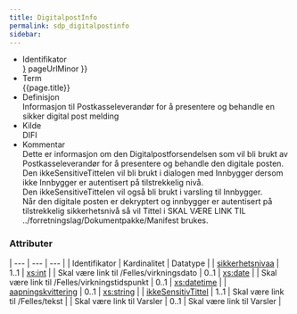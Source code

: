 ```yaml
---
title: DigitalpostInfo  
permalink: sdp_digitalpostinfo
sidebar:
---
```

  - Identifikator  
    <span style="{ pageUrlMinor ;">[}]({{)</span> pageUrlMinor }}
  - Term  
    {{page.title}}
  - Definisjon  
    Informasjon til Postkasseleverandør for å presentere og behandle en
    sikker digital post melding
  - Kilde  
    DIFI
  - Kommentar  
    Dette er informasjon om den Digitalpostforsendelsen som vil bli
    brukt av Postkasseleverandør for å presentere og behandle den
    digitale posten.  
    Den ikkeSensitiveTittelen vil bli brukt i dialogen med Innbygger
    dersom ikke Innbygger er autentisert på tilstrekkelig nivå.  
    Den ikkeSensitiveTittelen vil også bli brukt i varsling til
    Innbygger.  
    Når den digitale posten er dekryptert og innbygger er autentisert på
    tilstrekkelig sikkerhetsnivå så vil Tittel i
    SKAL VÆRE LINK TIL ../forretningslag/Dokumentpakke/Manifest brukes.

### Attributer

| --- | --- | --- |
| Identifikator                                    | Kardinalitet | Datatype                                                  |
| [sikkerhetsnivaa](../../felles/sikkerhetsnivaa.md)       | 1..1        | [xs:int](http://www.w3.org/TR/xmlschema-2/#int)           |
| Skal være link til /Felles/virkningsdato           | 0..1         | [xs:date](http://www.w3.org/TR/xmlschema-2/#date)         |
| Skal være link til /Felles/virkningstidspunkt | 0..1         | [xs:datetime](http://www.w3.org/TR/xmlschema-2/#dateTime) |
| [aapningskvittering](../../felles/aapningskvittering.md) | 0..1        | [xs:string](http://www.w3.org/TR/xmlschema-2/#string)     |
| [ikkeSensitivTittel](../../felles/ikkeSensitivTittel.md) | 1..1        | Skal være link til /Felles/tekst                            |
| Skal være link til Varsler                              | 0..1         | Skal være link til Varsler                           |
